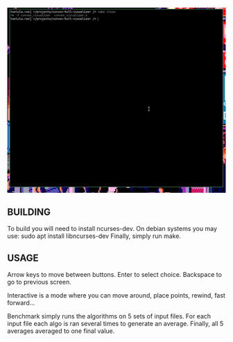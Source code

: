 ![](./web/demo.gif)

## BUILDING
To build you will need to install ncurses-dev. On debian systems you may use: sudo apt install libncurses-dev
Finally, simply run make.

## USAGE

Arrow keys to move between buttons. Enter to select choice. Backspace to go to previous screen.

Interactive is a mode where you can move around, place points, rewind, fast forward...

Benchmark simply runs the algorithms on 5 sets of input files. For each input file each algo is ran several times to generate an average. Finally, all 5 averages averaged to one final value.

